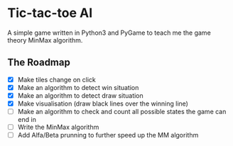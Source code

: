 # Tic-tac-toe AI
A simple game written in Python3 and PyGame to teach me the game theory MinMax algorithm.

## The Roadmap
- [x] Make tiles change on click
- [x] Make an algorithm to detect win situation
- [x] Make an algorithm to detect draw situation
- [x] Make visualisation (draw black lines over the winning line)
- [ ] Make an algorithm to check and count all possible states the game can end in
- [ ] Write the MinMax algorithm
- [ ] Add Alfa/Beta prunning to further speed up the MM algorithm
